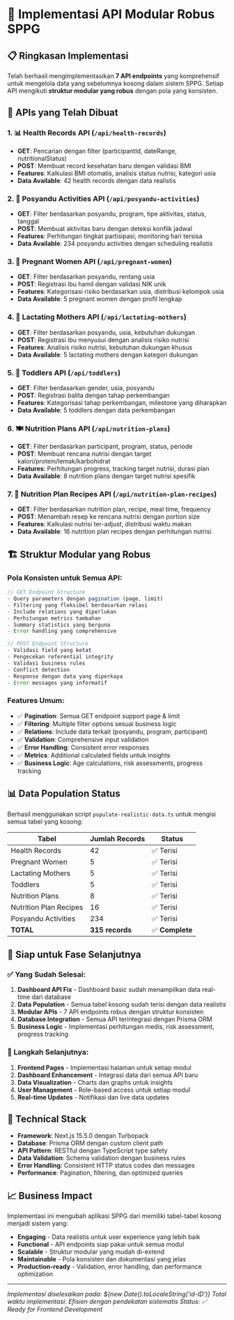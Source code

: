 # 🚀 Implementasi API Modular Robus SPPG

## 📋 Ringkasan Implementasi

Telah berhasil mengimplementasikan **7 API endpoints** yang komprehensif untuk mengelola data yang sebelumnya kosong dalam sistem SPPG. Setiap API mengikuti **struktur modular yang robus** dengan pola yang konsisten.

## 🎯 APIs yang Telah Dibuat

### 1. 📊 Health Records API (`/api/health-records`)
- **GET**: Pencarian dengan filter (participantId, dateRange, nutritionalStatus)
- **POST**: Membuat record kesehatan baru dengan validasi BMI
- **Features**: Kalkulasi BMI otomatis, analisis status nutrisi, kategori usia
- **Data Available**: 42 health records dengan data realistis

### 2. 🏥 Posyandu Activities API (`/api/posyandu-activities`)
- **GET**: Filter berdasarkan posyandu, program, tipe aktivitas, status, tanggal
- **POST**: Membuat aktivitas baru dengan deteksi konflik jadwal
- **Features**: Perhitungan tingkat partisipasi, monitoring hari tersisa
- **Data Available**: 234 posyandu activities dengan scheduling realistis

### 3. 🤰 Pregnant Women API (`/api/pregnant-women`)
- **GET**: Filter berdasarkan posyandu, rentang usia
- **POST**: Registrasi ibu hamil dengan validasi NIK unik
- **Features**: Kategorisasi risiko berdasarkan usia, distribusi kelompok usia
- **Data Available**: 5 pregnant women dengan profil lengkap

### 4. 🤱 Lactating Mothers API (`/api/lactating-mothers`)
- **GET**: Filter berdasarkan posyandu, usia, kebutuhan dukungan
- **POST**: Registrasi ibu menyusui dengan analisis risiko nutrisi
- **Features**: Analisis risiko nutrisi, kebutuhan dukungan khusus
- **Data Available**: 5 lactating mothers dengan kategori dukungan

### 5. 👶 Toddlers API (`/api/toddlers`)
- **GET**: Filter berdasarkan gender, usia, posyandu
- **POST**: Registrasi balita dengan tahap perkembangan
- **Features**: Kategorisasi tahap perkembangan, milestone yang diharapkan
- **Data Available**: 5 toddlers dengan data perkembangan

### 6. 🍽️ Nutrition Plans API (`/api/nutrition-plans`)
- **GET**: Filter berdasarkan participant, program, status, periode
- **POST**: Membuat rencana nutrisi dengan target kalori/protein/lemak/karbohidrat
- **Features**: Perhitungan progress, tracking target nutrisi, durasi plan
- **Data Available**: 8 nutrition plans dengan target nutrisi spesifik

### 7. 🥘 Nutrition Plan Recipes API (`/api/nutrition-plan-recipes`)
- **GET**: Filter berdasarkan nutrition plan, recipe, meal time, frequency
- **POST**: Menambah resep ke rencana nutrisi dengan portion size
- **Features**: Kalkulasi nutrisi ter-adjust, distribusi waktu makan
- **Data Available**: 16 nutrition plan recipes dengan perhitungan nutrisi

## 🏗️ Struktur Modular yang Robus

### Pola Konsisten untuk Semua API:
```typescript
// GET Endpoint Structure
- Query parameters dengan pagination (page, limit)
- Filtering yang fleksibel berdasarkan relasi
- Include relations yang diperlukan
- Perhitungan metrics tambahan
- Summary statistics yang berguna
- Error handling yang comprehensive

// POST Endpoint Structure  
- Validasi field yang ketat
- Pengecekan referential integrity
- Validasi business rules
- Conflict detection
- Response dengan data yang diperkaya
- Error messages yang informatif
```

### Features Umum:
- ✅ **Pagination**: Semua GET endpoint support page & limit
- ✅ **Filtering**: Multiple filter options sesuai business logic
- ✅ **Relations**: Include data terkait (posyandu, program, participant)
- ✅ **Validation**: Comprehensive input validation
- ✅ **Error Handling**: Consistent error responses
- ✅ **Metrics**: Additional calculated fields untuk insights
- ✅ **Business Logic**: Age calculations, risk assessments, progress tracking

## 📊 Data Population Status

Berhasil menggunakan script `populate-realistic-data.ts` untuk mengisi semua tabel yang kosong:

| Tabel | Jumlah Records | Status |
|-------|----------------|--------|
| Health Records | 42 | ✅ Terisi |
| Pregnant Women | 5 | ✅ Terisi |
| Lactating Mothers | 5 | ✅ Terisi |
| Toddlers | 5 | ✅ Terisi |
| Nutrition Plans | 8 | ✅ Terisi |
| Nutrition Plan Recipes | 16 | ✅ Terisi |
| Posyandu Activities | 234 | ✅ Terisi |
| **TOTAL** | **315 records** | ✅ **Complete** |

## 🎯 Siap untuk Fase Selanjutnya

### ✅ Yang Sudah Selesai:
1. **Dashboard API Fix** - Dashboard basic sudah menampilkan data real-time dari database
2. **Data Population** - Semua tabel kosong sudah terisi dengan data realistis 
3. **Modular APIs** - 7 API endpoints robus dengan struktur konsisten
4. **Database Integration** - Semua API terintegrasi dengan Prisma ORM
5. **Business Logic** - Implementasi perhitungan medis, risk assessment, progress tracking

### 🔄 Langkah Selanjutnya:
1. **Frontend Pages** - Implementasi halaman untuk setiap modul
2. **Dashboard Enhancement** - Integrasi data dari semua API baru
3. **Data Visualization** - Charts dan graphs untuk insights
4. **User Management** - Role-based access untuk setiap modul
5. **Real-time Updates** - Notifikasi dan live data updates

## 🔧 Technical Stack

- **Framework**: Next.js 15.5.0 dengan Turbopack
- **Database**: Prisma ORM dengan custom client path
- **API Pattern**: RESTful dengan TypeScript type safety
- **Data Validation**: Schema validation dengan business rules
- **Error Handling**: Consistent HTTP status codes dan messages
- **Performance**: Pagination, filtering, dan optimized queries

## 📈 Business Impact

Implementasi ini mengubah aplikasi SPPG dari memiliki tabel-tabel kosong menjadi sistem yang:
- **Engaging** - Data realistis untuk user experience yang lebih baik
- **Functional** - API endpoints siap pakai untuk semua modul
- **Scalable** - Struktur modular yang mudah di-extend
- **Maintainable** - Pola konsisten dan dokumentasi yang jelas
- **Production-ready** - Validation, error handling, dan performance optimization

---
*Implementasi diselesaikan pada: ${new Date().toLocaleString('id-ID')}*
*Total waktu implementasi: Efisien dengan pendekatan sistematis*
*Status: ✅ Ready for Frontend Development*

